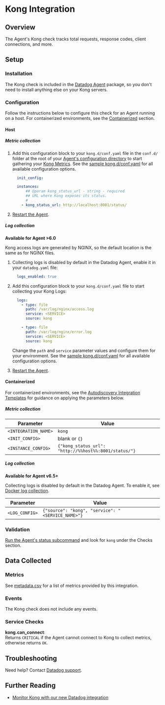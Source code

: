 # Kong Integration

## Overview

The Agent's Kong check tracks total requests, response codes, client connections, and more.

## Setup

### Installation

The Kong check is included in the [Datadog Agent][1] package, so you don't need to install anything else on your Kong servers.

### Configuration

Follow the instructions below to configure this check for an Agent running on a host. For containerized environments, see the [Containerized](#containerized) section.

#### Host

##### Metric collection

1. Add this configuration block to your `kong.d/conf.yaml` file in the `conf.d/` folder at the root of your [Agent's configuration directory][2] to start gathering your [Kong Metrics](#metrics). See the [sample kong.d/conf.yaml][3] for all available configuration options.

    ```yaml
      init_config:

      instances:
          ## @param kong_status_url - string - required
          ## URL where Kong exposes its status.
          #
        - kong_status_url: http://localhost:8001/status/
    ```

2. [Restart the Agent][4].

##### Log collection

**Available for Agent >6.0**

Kong access logs are generated by NGINX, so the default location is the same as for NGINX files.

1. Collecting logs is disabled by default in the Datadog Agent, enable it in your `datadog.yaml` file:

    ```yaml
      logs_enabled: true
    ```

2. Add this configuration block to your `kong.d/conf.yaml` file to start collecting your Kong Logs:

    ```yaml
      logs:
        - type: file
          path: /var/log/nginx/access.log
          service: <SERVICE>
          source: kong

        - type: file
          path: /var/log/nginx/error.log
          service: <SERVICE>
          source: kong
    ```

    Change the `path` and `service` parameter values and configure them for your environment.
    See the [sample kong.d/conf.yaml][2] for all available configuration options.

3. [Restart the Agent][3].

#### Containerized

For containerized environments, see the [Autodiscovery Integration Templates][5] for guidance on applying the parameters below.

##### Metric collection

| Parameter            | Value                                                 |
|----------------------|-------------------------------------------------------|
| `<INTEGRATION_NAME>` | `kong`                                                |
| `<INIT_CONFIG>`      | blank or `{}`                                         |
| `<INSTANCE_CONFIG>`  | `{"kong_status_url": "http://%%host%%:8001/status/"}` |

##### Log collection

**Available for Agent v6.5+**

Collecting logs is disabled by default in the Datadog Agent. To enable it, see [Docker log collection][6].

| Parameter      | Value                                             |
|----------------|---------------------------------------------------|
| `<LOG_CONFIG>` | `{"source": "kong", "service": "<SERVICE_NAME>"}` |

### Validation

[Run the Agent's status subcommand][7] and look for `kong` under the Checks section.

## Data Collected
### Metrics

See [metadata.csv][8] for a list of metrics provided by this integration.

### Events
The Kong check does not include any events.

### Service Checks

**kong.can_connect**:<br>
Returns `CRITICAL` if the Agent cannot connect to Kong to collect metrics, otherwise returns `OK`.

## Troubleshooting
Need help? Contact [Datadog support][9].

## Further Reading

* [Monitor Kong with our new Datadog integration][10]


[1]: https://app.datadoghq.com/account/settings#agent
[2]: https://docs.datadoghq.com/agent/guide/agent-configuration-files/#agent-configuration-directory
[3]: https://github.com/DataDog/integrations-core/blob/master/kong/datadog_checks/kong/data/conf.yaml.example
[4]: https://docs.datadoghq.com/agent/guide/agent-commands/#start-stop-and-restart-the-agent
[5]: https://docs.datadoghq.com/agent/autodiscovery/integrations
[6]: https://docs.datadoghq.com/agent/docker/log/
[7]: https://docs.datadoghq.com/agent/guide/agent-commands/#agent-status-and-information
[8]: https://github.com/DataDog/integrations-core/blob/master/kong/metadata.csv
[9]: https://docs.datadoghq.com/help
[10]: https://www.datadoghq.com/blog/monitor-kong-datadog
